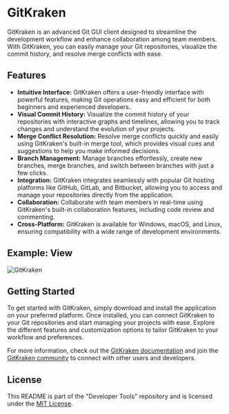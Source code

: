 # GitKraken

GitKraken is an advanced Git GUI client designed to streamline the development workflow and enhance collaboration among team members. With GitKraken, you can easily manage your Git repositories, visualize the commit history, and resolve merge conflicts with ease.

## Features

- **Intuitive Interface:** GitKraken offers a user-friendly interface with powerful features, making Git operations easy and efficient for both beginners and experienced developers.
- **Visual Commit History:** Visualize the commit history of your repositories with interactive graphs and timelines, allowing you to track changes and understand the evolution of your projects.
- **Merge Conflict Resolution:** Resolve merge conflicts quickly and easily using GitKraken's built-in merge tool, which provides visual cues and suggestions to help you make informed decisions.
- **Branch Management:** Manage branches effortlessly, create new branches, merge branches, and switch between branches with just a few clicks.
- **Integration:** GitKraken integrates seamlessly with popular Git hosting platforms like GitHub, GitLab, and Bitbucket, allowing you to access and manage your repositories directly from the application.
- **Collaboration:** Collaborate with team members in real-time using GitKraken's built-in collaboration features, including code review and commenting.
- **Cross-Platform:** GitKraken is available for Windows, macOS, and Linux, ensuring compatibility with a wide range of development environments.

## Example: View

![GitKraken](image-1.png)

## Getting Started

To get started with GitKraken, simply download and install the application on your preferred platform. Once installed, you can connect GitKraken to your Git repositories and start managing your projects with ease. Explore the different features and customization options to tailor GitKraken to your workflow and preferences.

For more information, check out the [GitKraken documentation](https://support.gitkraken.com/) and join the [GitKraken community](https://community.gitkraken.com/) to connect with other users and developers.

## License

This README is part of the "Developer Tools" repository and is licensed under the [MIT License](../LICENSE).

